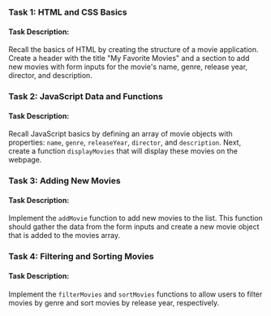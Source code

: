 ﻿### Task 1: HTML and CSS Basics

#### Task Description:
Recall the basics of HTML by creating the structure of a movie application. Create a header with the title "My Favorite Movies" and a section to add new movies with form inputs for the movie's name, genre, release year, director, and description.

### Task 2: JavaScript Data and Functions

#### Task Description:
Recall JavaScript basics by defining an array of movie objects with properties: `name`, `genre`, `releaseYear`, `director`, and `description`. Next, create a function `displayMovies` that will display these movies on the webpage.

### Task 3: Adding New Movies

#### Task Description:
Implement the `addMovie` function to add new movies to the list. This function should gather the data from the form inputs and create a new movie object that is added to the movies array.

### Task 4: Filtering and Sorting Movies

#### Task Description:
Implement the `filterMovies` and `sortMovies` functions to allow users to filter movies by genre and sort movies by release year, respectively. 
